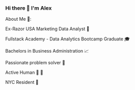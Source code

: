 ### Hi there 👋 I'm Alex 
About Me 🧔:

Ex-Razor USA Marketing Data Analyst 🛴

Fullstack Academy - Data Analytics Bootcamp Graduate 🎓

Bachelors in Business Administration 📈  

Passionate problem solver 🧠 

Active Human 🏀 🎸 

NYC Resident 🗽
